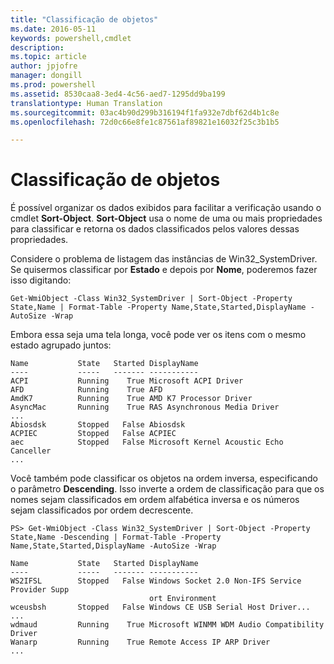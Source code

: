 ```yaml
---
title: "Classificação de objetos"
ms.date: 2016-05-11
keywords: powershell,cmdlet
description: 
ms.topic: article
author: jpjofre
manager: dongill
ms.prod: powershell
ms.assetid: 8530caa8-3ed4-4c56-aed7-1295dd9ba199
translationtype: Human Translation
ms.sourcegitcommit: 03ac4b90d299b316194f1fa932e7dbf62d4b1c8e
ms.openlocfilehash: 72d0c66e8fe1c87561af89821e16032f25c3b1b5

---
```


# Classificação de objetos
É possível organizar os dados exibidos para facilitar a verificação usando o cmdlet **Sort\-Object**. **Sort\-Object** usa o nome de uma ou mais propriedades para classificar e retorna os dados classificados pelos valores dessas propriedades.

Considere o problema de listagem das instâncias de Win32\_SystemDriver. Se quisermos classificar por **Estado** e depois por **Nome**, poderemos fazer isso digitando:

```
Get-WmiObject -Class Win32_SystemDriver | Sort-Object -Property State,Name | Format-Table -Property Name,State,Started,DisplayName -AutoSize -Wrap
```

Embora essa seja uma tela longa, você pode ver os itens com o mesmo estado agrupado juntos:

```
Name           State   Started DisplayName
----           -----   ------- -----------
ACPI           Running    True Microsoft ACPI Driver
AFD            Running    True AFD
AmdK7          Running    True AMD K7 Processor Driver
AsyncMac       Running    True RAS Asynchronous Media Driver
...
Abiosdsk       Stopped   False Abiosdsk
ACPIEC         Stopped   False ACPIEC
aec            Stopped   False Microsoft Kernel Acoustic Echo Canceller
...
```

Você também pode classificar os objetos na ordem inversa, especificando o parâmetro **Descending**. Isso inverte a ordem de classificação para que os nomes sejam classificados em ordem alfabética inversa e os números sejam classificados por ordem decrescente.

```
PS> Get-WmiObject -Class Win32_SystemDriver | Sort-Object -Property State,Name -Descending | Format-Table -Property Name,State,Started,DisplayName -AutoSize -Wrap

Name           State   Started DisplayName
----           -----   ------- -----------
WS2IFSL        Stopped   False Windows Socket 2.0 Non-IFS Service Provider Supp
                               ort Environment
wceusbsh       Stopped   False Windows CE USB Serial Host Driver...
...
wdmaud         Running    True Microsoft WINMM WDM Audio Compatibility Driver
Wanarp         Running    True Remote Access IP ARP Driver
...
```




<!--HONumber=Jun16_HO4-->



